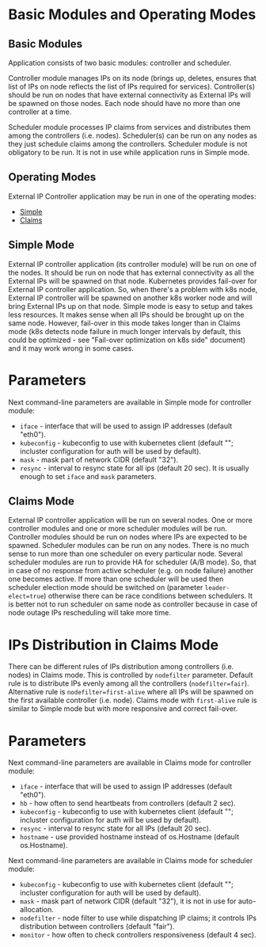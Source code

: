 Basic Modules and Operating Modes
=================================

## Basic Modules

Application consists of two basic modules: controller and scheduler. 

Controller module manages IPs on its node (brings up, deletes, ensures that list
of IPs on node reflects the list of IPs required for services).
Controller(s) should be run on nodes that have external connectivity as
External IPs will be spawned on those nodes. Each node should have no more than
one controller at a time.

Scheduler module processes IP claims from services and distributes them among
the controllers (i.e. nodes).
Scheduler(s) can be run on any nodes as they just schedule claims among the
controllers. Scheduler module is not obligatory to be run. It is not in use
while application runs in Simple mode.

## Operating Modes

External IP Controller application may be run in one of the operating modes:
* [Simple](#simple-mode)
* [Claims](#claims-mode)

## Simple Mode

External IP controller application (its controller module) will be run on one of
the nodes. It should be run on node that has external connectivity as all the
External IPs will be spawned on that node.
Kubernetes provides fail-over for External IP controller application. So, when
there's a problem with k8s node, External IP controller will be spawned on
another k8s worker node and will bring External IPs up on that node.
Simple mode is easy to setup and takes less resources. It makes sense when all
IPs should be brought up on the same node. However, fail-over in this mode takes
longer than in Claims mode (k8s detects node failure in much longer intervals by
default, this could be optimized - see "Fail-over optimization on k8s side" document)
and it may work wrong in some cases.

# Parameters

Next command-line parameters are available in Simple mode for controller module:
* `iface` - interface that will be used to assign IP addresses (default "eth0").
* `kubeconfig` - kubeconfig to use with kubernetes client (default ""; incluster
configuration for auth will be used by default).
* `mask` - mask part of network CIDR (default "32").
* `resync` - interval to resync state for all ips (default 20 sec).
It is usually enough to set `iface` and `mask` parameters.

## Claims Mode

External IP controller application will be run on several nodes. One or more
controller modules and one or more scheduler modules will be run. Controller
modules should be run on nodes where IPs are expected to be spawned. Scheduler
modules can be run on any nodes. There is no much sense to run more than one
scheduler on every particular node. Several scheduler modules are run to provide
HA for scheduler (A/B mode). So, that in case of no response from active
scheduler (e.g. on node failure) another one becomes active. If more than one
scheduler will be used then scheduler election mode should be switched on
(parameter `leader-elect=true`) otherwise there can be race conditions between
schedulers.
It is better not to run scheduler on same node as controller because in case of
node outage IPs rescheduling will take more time.

# IPs Distribution in Claims Mode

There can be different rules of IPs distribution among controllers (i.e. nodes)
in Claims mode. This is controlled by `nodefilter` parameter. Default rule
is to distribute IPs evenly among all the controllers (`nodefilter=fair`).
Alternative rule is `nodefilter=first-alive` where all IPs will be spawned on
the first available controller (i.e. node). Claims mode with `first-alive`
rule is similar to Simple mode but with more responsive and correct fail-over.

# Parameters

Next command-line parameters are available in Claims mode for controller module:
* `iface` - interface that will be used to assign IP addresses (default "eth0").
* `hb` - how often to send heartbeats from controllers (default 2 sec).
* `kubeconfig` - kubeconfig to use with kubernetes client (default ""; incluster
configuration for auth will be used by default).
* `resync` - interval to resync state for all IPs (default 20 sec).
* `hostname` - use provided hostname instead of os.Hostname (default
os.Hostname).

Next command-line parameters are available in Claims mode for scheduler module:
* `kubeconfig` - kubeconfig to use with kubernetes client (default ""; incluster
configuration for auth will be used by default).
* `mask` - mask part of network CIDR (default "32"), it is not in use for
auto-allocation.
* `nodefilter` - node filter to use while dispatching IP claims; it controls IPs
distribution between controllers (default "fair").
* `monitor` - how often to check controllers responsiveness (default 4
sec).

